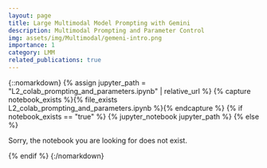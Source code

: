 ```yaml
---
layout: page
title: Large Multimodal Model Prompting with Gemini
description: Multimodal Prompting and Parameter Control
img: assets/img/Multimodal/gemeni-intro.png
importance: 1
category: LMM
related_publications: true
---
```


{::nomarkdown}
{% assign jupyter_path = "L2_colab_prompting_and_parameters.ipynb" | relative_url %}
{% capture notebook_exists %}{% file_exists L2_colab_prompting_and_parameters.ipynb %}{% endcapture %}
{% if notebook_exists == "true" %}
{% jupyter_notebook jupyter_path %}
{% else %} 

<p>Sorry, the notebook you are looking for does not exist.</p>
{% endif %}
{:/nomarkdown}
